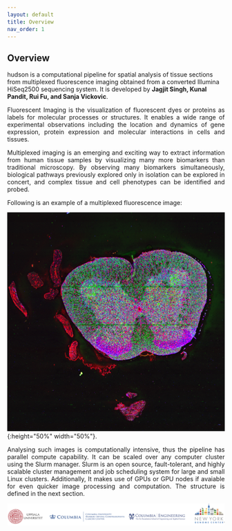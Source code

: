 ```yaml
---
layout: default
title: Overview
nav_order: 1
---
```



## Overview



 hudson is a computational pipeline for spatial analysis of tissue sections from multiplexed fluorescence imaging obtained from a converted Illumina
 HiSeq2500 sequencing system. It is developed by **Jagjit Singh, Kunal Pandit, Rui Fu, and Sanja Vickovic**.


<p align="justify ">
 Fluorescent Imaging is the visualization of fluorescent dyes or proteins as labels for molecular processes or structures. It enables a wide range of
 experimental observations including the location and dynamics of gene expression, protein expression and molecular interactions in cells and tissues.
</p>

<p align="justify ">
 Multiplexed imaging is an emerging and exciting way to extract information from human tissue samples by visualizing many more biomarkers than traditional
 microscopy. By observing many biomarkers simultaneously, biological pathways previously explored only in isolation can be explored in concert, and
 complex tissue and cell phenotypes can be identified and probed.
</p>

 
<p align="justify ">
 Following is an example of a multiplexed fluorescence image:
</p>

  ![Image](spinal_tissue.png){:height="50%" width="50%"}.


<p align="justify ">
 Analysing such images is computationally intensive, thus the pipeline has parallel compute capability. It can be scaled over any computer cluster using
 the Slurm manager. Slurm is an open source, fault-tolerant, and highly scalable cluster management and job scheduling system for large and small Linux
 clusters. Additionally, It makes use of GPUs or GPU nodes if avaiable for even quicker image processing and computation. The structure is defined in the
 next section.
</p>

  ![Image](banner.png)


